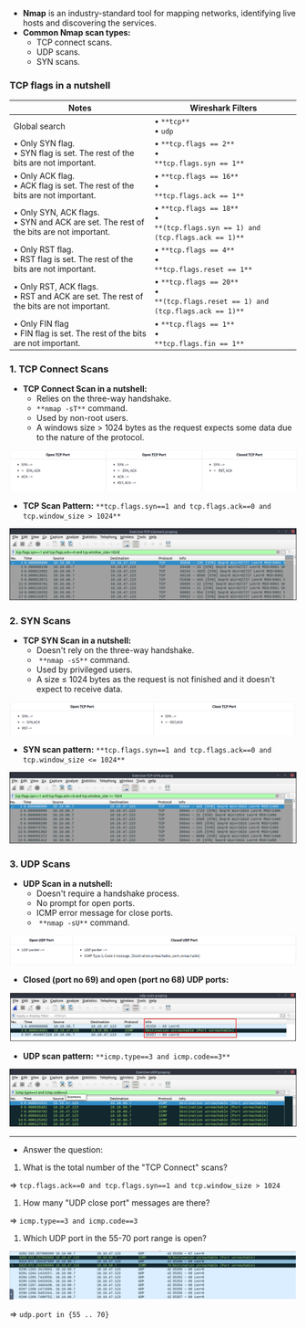 - **Nmap** is an industry-standard tool for mapping networks, identifying live hosts and discovering the services.
- **Common Nmap scan types:**
    - TCP connect scans.
    - UDP scans.
    - SYN scans.

### **TCP flags in a nutshell**

| Notes                                                                                      | Wireshark Filters                                                                         |
| ------------------------------------------------------------------------------------------ | ----------------------------------------------------------------------------------------- |
| Global search                                                                              | • `**tcp**`  <br>•  `udp`                                                                 |
| • Only SYN flag.  <br>• SYN flag is set. The rest of the bits are not important.           | • `**tcp.flags == 2**`  <br>•  <br>`**tcp.flags.syn == 1**`                               |
| • Only ACK flag.  <br>• ACK flag is set. The rest of the bits are not important.           | • `**tcp.flags == 16**`  <br>•  <br>`**tcp.flags.ack == 1**`                              |
| • Only SYN, ACK flags.  <br>• SYN and ACK are set. The rest of the bits are not important. | • `**tcp.flags == 18**`  <br>•  <br>`**(tcp.flags.syn == 1) and (tcp.flags.ack == 1)**`   |
| • Only RST flag.  <br>• RST flag is set. The rest of the bits are not important.           | • `**tcp.flags == 4**`  <br>•  <br>`**tcp.flags.reset == 1**`                             |
| • Only RST, ACK flags.  <br>• RST and ACK are set. The rest of the bits are not important. | • `**tcp.flags == 20**`  <br>•  <br>`**(tcp.flags.reset == 1) and (tcp.flags.ack == 1)**` |
| • Only FIN flag  <br>• FIN flag is set. The rest of the bits are not important.            | • `**tcp.flags == 1**`  <br>•  <br>`**tcp.flags.fin == 1**`                               |

### 1. TCP Connect Scans

- **TCP Connect Scan in a nutshell:**
    - Relies on the three-way handshake.
    - `**nmap -sT**` command.
    - Used by non-root users.
    - A windows size > 1024 bytes as the request expects some data due to the nature of the protocol.

![](../../../../Image/image%2028.png)

- **TCP Scan Pattern:** `**tcp.flags.syn==1 and tcp.flags.ack==0 and tcp.window_size > 1024**` 

![](../../../../Image/image%201%2023.png)

### 2. **SYN Scans**

- **TCP SYN Scan in a nutshell:**
    - Doesn't rely on the three-way handshake.
    -  `**nmap -sS**` command.
    - Used by privileged users.
    - A size ≤ 1024 bytes as the request is not finished and it doesn't expect to receive data.

![](../../../../Image/image%202%2017.png)

- **SYN scan pattern:** `**tcp.flags.syn==1 and tcp.flags.ack==0 and tcp.window_size <= 1024**`  

![](../../../../Image/image%203%2011.png)

### 3. **UDP Scans**

- **UDP Scan in a nutshell:**
    - Doesn't require a handshake process.
    - No prompt for open ports.
    - ICMP error message for close ports.
    -  `**nmap -sU**` command.

![](../../../../Image/image%204%209.png)

- **Closed (port no 69) and open (port no 68) UDP ports:**

![](../../../../Image/image%205%207.png)

- **UDP scan pattern:** `**icmp.type==3 and icmp.code==3**` 

![](../../../../Image/image%206%204.png)

---

- Answer the question:

1. What is the total number of the "TCP Connect" scans?

⇒ `tcp.flags.ack==0 and tcp.flags.syn==1 and tcp.window_size > 1024`

1. How many "UDP close port" messages are there?

⇒ `icmp.type==3 and icmp.code==3`

1. Which UDP port in the 55-70 port range is open?

![](../../../../Image/image%207%202.png)

⇒ `udp.port in {55 .. 70}`